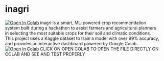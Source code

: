 # inagri
[![Open In Colab](https://colab.research.google.com/assets/colab-badge.svg)](https://colab.research.google.com/github/alok-padhi1/insight-agri/blob/main/inagri.ipynb)
inagri is a smart, ML-powered crop recommendation system built during a hackathon to assist farmers and agricultural planners in selecting the most suitable crops for their soil and climatic conditions. This project uses a Kaggle dataset to train a model with over 99% accuracy, and provides an interactive dashboard powered by Google Colab.
[![Open In Colab](https://colab.research.google.com/assets/colab-badge.svg)](https://colab.research.google.com/github/alok-padhi1/insight-agri/blob/main/inagri.ipynb)
CLICK ON OPEN COLAB TO OPEN THE FILE DIRECTLY ON COLAB
AND SEE AND TEST PROPERLY
